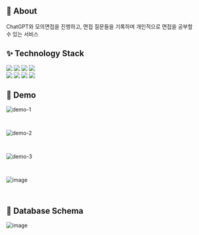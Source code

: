 ## 🎠 About
ChatGPT와 모의면접을 진행하고, 면접 질문들을 기록하며 개인적으로 면접을 공부할 수 있는 서비스

## ✨ Technology Stack

<img src="https://img.shields.io/badge/Spring Boot-6DB33F?style=plastic-square&logo=Spring Boot&logoColor=white"/> <img src="https://img.shields.io/badge/JAVA%2017-%23007396"> <img src="https://img.shields.io/badge/Spring Security-6DB33F?style=plastic-square&logo=Spring Security&logoColor=white"/> <img src="https://img.shields.io/badge/Thymeleaf-005F0F?style=plastic-square&logo=Thymeleaf&logoColor=white">
<br>
<img src="https://img.shields.io/badge/Gradle-02303A?style=plastic-square&logo=Gradle&logoColor=white"/> <img src="https://img.shields.io/badge/Session-000000?style=plastic-square&logo=Session&logoColor=white"> <img src="https://img.shields.io/badge/MySQL-4479A1?style=plastic-square&logo=MySQL&logoColor=white"> <img src="https://img.shields.io/badge/Redis-DC382D?style=plastic-square&logo=redis&logoColor=white">

## 👀 Demo
![demo-1](https://github.com/Jang990/Gpterview/assets/88225377/6b19caac-8d1f-4407-a431-a8e8c7f88326)

<br>

![demo-2](https://github.com/Jang990/Gpterview/assets/88225377/30abfc27-e364-41b8-b674-b6661289ac29)

<br>

![demo-3](https://github.com/Jang990/Gpterview/assets/88225377/7fb66442-bf84-4141-9d25-8581a19011df)

<br>

![image](https://github.com/Jang990/Gpterview/assets/88225377/7e800bf8-8ff1-4a67-8ef8-b23a60a617dc)

<br>

## 📃 Database Schema

![image](https://github.com/Jang990/Gpterview/assets/88225377/b59ec8bf-cf72-4e1d-a679-da02ef0e9045)



<br>

